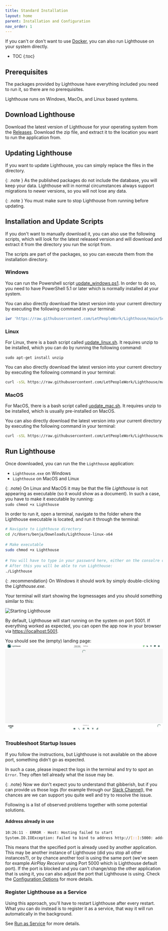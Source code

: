 ```yaml
---
title: Standard Installation
layout: home
parent: Installation and Configuration
nav_order: 1
---
```


If you can't or don't want to use [Docker](./docker.html), you can also run Lighthouse on your system directly.

- TOC
{:toc}

## Prerequisites
The packages provided by Lighthouse have everything included you need to run it, so there are no prerequisites.

Lighthouse runs on Windows, MacOs, and Linux based systems.

## Download Lighthouse
Download the latest version of Lighthouse for your operating system from the [Releases](https://github.com/LetPeopleWork/Lighthouse/releases/latest).
Download the zip file, and extract it to the location you want to run the application from.

## Updating Lighthouse
If you want to update Lighthouse, you can simply replace the files in the directory.

{: .note }
As the published packages do not include the database, you will keep your data. Lighthouse will in normal circumstances always support migrations to newer versions, so you will not lose any data.

{: .note }
You must make sure to stop Lighthouse from running before updating.

## Installation and Update Scripts
If you don't want to manually download it, you can also use the following scripts, which will look for the latest released version and will download and extract it from the directory you run the script from.

The scripts are part of the packages, so you can execute them from the installation directory.

### Windows
You can run the Powershell script [update_windows.ps1](https://github.com/LetPeopleWork/Lighthouse/blob/main/Scripts/update_windows.ps1). In order to do so, you need to have PowerShell 5.1 or later which is normally installed at your system.

You can also directly download the latest version into your current directory by executing the following command in your terminal:

```powershell
iwr 'https://raw.githubusercontent.com/LetPeopleWork/Lighthouse/main/Scripts/update_windows.ps1' | iex
```
  
### Linux
For Linux, there is a bash script called [update_linux.sh](https://github.com/LetPeopleWork/Lighthouse/blob/main/Scripts/update_linux.sh). It requires unzip to be installed, which you can do by running the following command:

`sudo apt-get install unzip`

You can also directly download the latest version into your current directory by executing the following command in your terminal:

```bash
curl -sSL https://raw.githubusercontent.com/LetPeopleWork/Lighthouse/main/Scripts/update_linux.sh | bash
```

### MacOS
For MacOS, there is a bash script called [update_mac.sh](https://github.com/LetPeopleWork/Lighthouse/blob/main/Scripts/update_mac.sh). It requires unzip to be installed, which is usually pre-installed on MacOS.

You can also directly download the latest version into your current directory by executing the following command in your terminal:

```bash
curl -sSL https://raw.githubusercontent.com/LetPeopleWork/Lighthouse/main/Scripts/update_mac.sh | bash
```

## Run Lighthouse
Once downloaded, you can run the the `Lighthouse` application:
- `Lighthouse.exe` on Windows
- `Lighthouse` on MacOS and Linux

{: .note}
On Linux and MacOS it may be that the file *Lighthouse* is not appearing as executable (so it would show as a document). In such a case, you have to make it executable by running:  
`sudo chmod +x Lighthouse`

In order to run it, open a terminal, navigate to the folder where the Lighthouse executable is located, and run it through the terminal:
```bash
# Navigate to Lighthouse directory
cd /c/Users/benja/Downloads/Lighthouse-linux-x64

# Make executable
sudo chmod +x Lighthouse

# You will have to type in your password here, either on the consolre or via the UI
# After this you will be able to run Lighthouse:
./Lighthouse
```

{: .recommendation}
On Windows it should work by simply double-clicking the *Lighthouse.exe*.

Your terminal will start showing the logmessages and you should something similar to this:

![Starting Lighthouse](../assets/installation/startup.png)

By default, Lighthouse will start running on the system on port 5001. If everything worked as expected, you can open the app now in your browser via [https://localhost:5001](https://localhost:5001).

You should see the (empty) landing page:
![Landing Page](../assets/installation/landingpage.png)

### Troubleshoot Startup Issues
If you follow the instructions, but Lighthouse is not available on the above port, something didn't go as expected.

In such a case, please inspect the logs in the terminal and try to spot an `Error`. They often tell already what the issue may be.

{: .note}
Now we don't expect you to understand that gibberish, but if you can provide us those logs (for example through our [Slack Channel](https://join.slack.com/t/let-people-work/shared_invite/zt-2y0zfim85-qhbgt8N0yw90G1P~JWXvlg)), the chances are we can support you quite well and try to resolve the issue.

Following is a list of observed problems together with some potential solutions.

#### Address already in use
```bash
10:26:11 - ERROR - Host: Hosting failed to start
System.IO.IOException: Failed to bind to address http://[::]:5000: address already in use
```
This means that the specified port is already used by another application. This may be another instance of Lighthouse (did you stop all other instances?), or by chance another tool is using the same port (we've seen for example *AirPlay Receiver* using Port 5000 which is Lighthouse default port). If the port is blocked and you can't change/stop the other application that is using it, you can also adjust the port that Lighthouse is using. Check the [Configuration Options](configuration.html#http--https-url) for more details.

### Register Lighthouse as a Service
Using this approach, you'll have to restart Lighthouse after every restart. What you can do instead is to register it as a service, that way it will run automatically in the background.

See [Run as Service](./service.html) for more details.